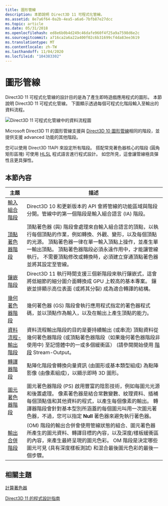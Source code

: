 ```yaml
---
title: 圖形管線
description: 本節說明 Direct3D 11 可程式化管線。
ms.assetid: 8e7a6f64-0a2b-4ea5-a6a6-7bfb87e27dcc
ms.topic: article
ms.date: 05/31/2018
ms.openlocfilehash: ed8e6b0b4d249c46dafe960f4f25a9a7598d6e2c
ms.sourcegitcommit: a716ca2a6a22a400f02c6b31699cf4da83ee3619
ms.translationtype: MT
ms.contentlocale: zh-TW
ms.lasthandoff: 11/04/2020
ms.locfileid: "104383302"
---
```

# <a name="graphics-pipeline"></a>圖形管線

Direct3D 11 可程式化管線的設計目的是為了產生即時遊戲應用程式的圖形。 本節說明 Direct3D 11 可程式化管線。 下圖顯示透過每個可程式化階段輸入至輸出的資料流程。

![Direct3D 11 可程式化管線中的資料流程圖](images/d3d11-pipeline-stages.jpg)

Microsoft Direct3D 11 的圖形管線支援與 [Direct3D 10 圖形管線](/windows/desktop/direct3d10/d3d10-graphics-programming-guide-pipeline-stages)相同的階段，並提供支援 advanced 功能的其他階段。

您可以使用 Direct3D 11API 來設定所有階段。 搭配常見著色器核心的階段 (圓角矩形區塊) 可使用 [HLSL](/windows/desktop/direct3dhlsl/dx-graphics-hlsl) 程式語言進行程式設計。 如您所見，這會讓管線極具彈性且更具彈性。


## <a name="in-this-section"></a>本節內容



| 主題                                                                                          | 描述                                                                                                                                                                                                                                                                                                                                                                                                                                                                                      |
|------------------------------------------------------------------------------------------------|--------------------------------------------------------------------------------------------------------------------------------------------------------------------------------------------------------------------------------------------------------------------------------------------------------------------------------------------------------------------------------------------------------------------------------------------------------------------------------------------------|
| [輸入組合階段](d3d10-graphics-programming-guide-input-assembler-stage.md)<br/> | Direct3D 10 和更新版本的 API 會將管線的功能區域與階段分開。管線中的第一個階段是輸入組合語言 (IA) 階段。<br/>                                                                                                                                                                                                                                                                                                                             |
| [頂點著色器階段](vertex-shader-stage.md)<br/>                                      | 頂點著色器 (與) 階段會處理來自輸入組合語言的頂點，以執行每個頂點的作業，例如轉換、外觀、變形，以及每個頂點的光源。 頂點著色器一律在單一輸入頂點上操作，並產生單一輸出頂點。 頂點著色器階段必須永遠作用中，才能讓管線執行。 不需要頂點修改或轉換時，必須建立穿通頂點著色器並將其設定至管線。<br/> |
| [鑲嵌階段](direct3d-11-advanced-stages-tessellation.md)<br/>                 | Direct3D 11 執行時間支援三個新階段來執行鑲嵌式，這會將低細節的細分圖介面轉換成 GPU 上較高的基本專案。 鑲嵌並排顯示高位表面 (或將其分裂) 成為適合轉譯的結構。<br/>                                                                                                                                                                                                                 |
| [幾何著色器階段](geometry-shader-stage.md)<br/>                                  | 幾何著色器 (GS) 階段會執行應用程式指定的著色器程式碼，並以頂點作為輸入，以及在輸出上產生頂點的能力。<br/>                                                                                                                                                                                                                                                                                                                                          |
| [資料流程-輸出階段](d3d10-graphics-programming-guide-output-stream-stage.md)<br/>     | 資料流程輸出階段的目的是要持續輸出 (或串流) 頂點資料從幾何著色器階段 (或頂點著色器階段（如果幾何著色器階段非使用中) 至記憶體中的一或多個緩衝區） (請參閱開始使用 [階段](d3d10-graphics-programming-guide-output-stream-stage-getting-started.md) Stream-Output。 <br/>                                                                                                                       |
| [轉譯器階段](d3d10-graphics-programming-guide-rasterizer-stage.md)<br/>           | 點陣化階段會轉換向量資訊 (由圖形或基本類型組成) 為點陣影像 (由像素組成)，以顯示即時 3D 圖形。 <br/>                                                                                                                                                                                                                                                                                                 |
| [圖元著色器階段](pixel-shader-stage.md)<br/>                                        | 圖元著色器階段 (PS) 啟用豐富的陰影技術，例如每圖元光源和後置處理。 像素著色器是結合常數變數、紋理資料、插補每個頂點值和其他資料的程式，以產生每個像素的輸出。 轉譯器階段會針對基本型別所涵蓋的每個圖元叫用一次圖元著色器，不過，您可以指定 **Null** 著色器來避免執行著色器。<br/>                                          |
| [輸出合併階段](d3d10-graphics-programming-guide-output-merger-stage.md)<br/>     |  (OM) 階段的輸出合併會使用管線狀態的組合、圖元著色器所產生的圖元資料、轉譯目標的內容，以及深度/樣板緩衝區的內容，來產生最終呈現的圖元色彩。 OM 階段是決定哪些圖元可見 (具有深度樣板測試) 和混合最後圖元色彩的最後一個步驟。<br/>                                                                                              |



 

## <a name="related-topics"></a>相關主題

<dl> <dt>

[計算著色器](direct3d-11-advanced-stages-compute-shader.md)
</dt> <dt>

[Direct3D 11 的程式設計指南](dx-graphics-overviews.md)
</dt> </dl>

 

